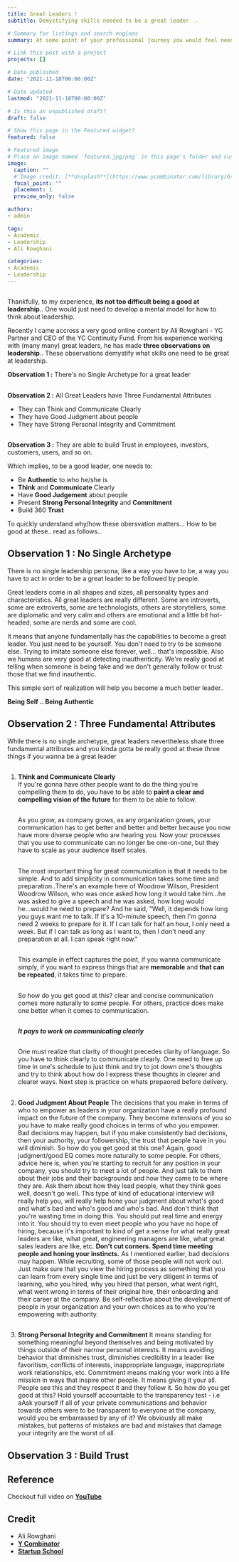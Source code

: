 ```yaml
---
title: Great Leaders ! 
subtitle: Demystifying skills needed to be a great leader ..

# Summary for listings and search engines
summary: At some point of your professional journey you would feel need to get really good at leading, motivating and retaining great people. One might have many questions & ambiguities in your mind .. like .. How to be a good leader ; Should I imitate some great leader ; What qualities or skills I need to have to be a good leader; etc. This is a crips and to the point post that helps demystify skills one needs to be a great leader.

# Link this post with a project
projects: []

# Date published
date: "2021-11-18T00:00:00Z"

# Date updated
lastmod: "2021-11-18T00:00:00Z"

# Is this an unpublished draft?
draft: false

# Show this page in the Featured widget?
featured: false

# Featured image
# Place an image named `featured.jpg/png` in this page's folder and customize its options here.
image:
  caption: ""  
  #'Image credit: [**Unsplash**](https://www.ycombinator.com/library/6s-how-to-lead)'
  focal_point: ""
  placement: 1
  preview_only: false

authors:
- admin

tags:
- Academic
- Leadership
- Ali Rowghani

categories:
- Academic
- Leadership
---
```

##

  Thankfully, to my experience, **its not too difficult being a good at leadership**.. One would just need to develop a mental model for how to think about leadership. 

  Recently I came accross a very good online content by Ali Rowghani - YC Partner and CEO of the YC Continuity Fund. From his experience working with (many many) great leaders, he has made **three observations on leadership**.. These observations demystify what skills one need to be great at leadership.

**Observation 1 :** There's no Single Archetype for a great leader
##
**Observation 2 :** All Great Leaders have Three Fundamental Attributes
  - They can Think and Communicate Clearly
  - They have Good Judgment about people
  - They have Strong Personal Integrity and Commitment
##
**Observation 3 :** They are able to build Trust in employees, investors, customers, users, and so on.

Which implies, to be a good leader, one needs to:
- Be **Authentic** to who he/she is
- **Think** and **Communicate** Clearly
- Have **Good Judgement** about people
- Present **Strong Personal Integrity** and **Commitment**
- Build 360 **Trust**

To quickly understand why/how these obersvation matters... How to be good at these.. read as follows..

## Observation 1 : No Single Archetype

There is no single leadership persona, like a way you have to be, a way you have to act in order to be a great leader to be followed by people. 

Great leaders come in all shapes and sizes, all personality types and characteristics. All great leaders are really different. Some are introverts, some are extroverts, some are technologists, others are storytellers, some are diplomatic and very calm and others are emotional and a little bit hot-headed, some are nerds and some are cool.

It means that anyone fundamentally has the capabilities to become a great leader. You just need to be yourself. You don't need to try to be someone else. Trying to imitate someone else forever, well... that's impossible. Also we humans are very good at detecting inauthenticity. We're really good at telling when someone is being fake and we don't generally follow or trust those that we find inauthentic.

This simple sort of realization will help you become a much better leader..

**Being Self .. Being Authentic**

## Observation 2 : Three Fundamental Attributes

While there is no single archetype, great leaders nevertheless share three fundamental attributes and you kinda gotta be really good at these three things if you wanna be a great leader
##
1. **Think and Communicate Clearly**   
    If you're gonna have other people want to do the thing you're compelling them to do, you have to be able to **paint a clear and compelling vision of the future** for them to be able to follow.
    ##    
    As you grow, as company grows, as any organization grows, your communication has to get better and better and better because you now have more diverse people who are hearing you. Now your processes that you use to communicate can no longer be one-on-one, but they have to scale as your audience itself scales.
    ##
    The most important thing for great communication is that it needs to be simple. And to add simplicity in communication takes some time and preparation..There's an example here of Woodrow Wilson, President Woodrow Wilson, who was once asked how long it would take him...he was asked to give a speech and he was asked, how long would he...would he need to prepare? And he said, "Well, it depends how long you guys want me to talk. If it's a 10-minute speech, then I'm gonna need 2 weeks to prepare for it. If I can talk for half an hour, I only need a week. But if I can talk as long as I want to, then I don't need any preparation at all. I can speak right now."
    ##
    This example in effect captures the point, if you wanna communicate simply, if you want to express things that are **memorable** and **that can be repeated**, it takes time to prepare.
    ##
    So how do you get good at this? clear and concise communication comes more naturally to some people. For others, practice does make one better when it comes to communication. 
    ##
    ***It pays to work on communicating clearly***
    ##
    One must realize that clarity of thought precedes clarity of language. So you have to think clearly to communicate clearly. One need to free up time in one's schedule to just think and try to jot down one's thoughts and try to think about how do I express these thoughts in clearer and clearer ways. Next step is practice on whats prepaored before delivery.
##    
2. **Good Judgment About People**
     The decisions that you make in terms of who to empower as leaders in your organization have a really profound impact on the future of the company. They become extensions of you so you have to make really good choices in terms of who you empower. Bad decisions may happen, but if you make consistently bad decisions, then your authority, your followership, the trust that people have in you will diminish.
      So how do you get good at this one? Again, good judgment/good EQ comes more naturally to some people. For others, advice here is, when you're starting to recruit for any position in your company, you should try to meet a lot of people. And just talk to them about their jobs and their backgrounds and how they came to be where they are. Ask them about how they lead people, what they think goes well, doesn't go well. This type of kind of educational interview will really help you, will really help hone your judgment about what's good and what's bad and who's good and who's bad. And don't think that you're wasting time in doing this. You should put real time and energy into it. You should try to even meet people who you have no hope of hiring, because it's important to kind of get a sense for what really great leaders are like, what great, engineering managers are like, what great sales leaders are like, etc. **Don't cut corners. Spend time meeting people and honing your instincts.**
       As I mentioned earlier, bad decisions may happen. While recruiting, some of those people will not work out. Just make sure that you view the hiring process as something that you can learn from every single time and just be very diligent in terms of learning, who you hired, why you hired that person, what went right, what went wrong in terms of their original hire, their onboarding and their career at the company. Be self-reflective about the development of people in your organization and your own choices as to who you're empowering with authority.
##       
3. **Strong Personal Integrity and Commitment**
    It means standing for something meaningful beyond themselves and being motivated by things outside of their narrow personal interests. It means avoiding behavior that diminishes trust, diminishes credibility in a leader like favoritism, conflicts of interests, inappropriate language, inappropriate work relationships, etc.
     Commitment means making your work into a life mission in ways that inspire other people. It means giving it your all. People see this and they respect it and they follow it. 
     So how do you get good at this? Hold yourself accountable to the transparency test - i.e aAsk yourself if all of your private communications and behavior towards others were to be transparent to everyone at the company, would you be embarrassed by any of it? We obviously all make mistakes, but patterns of mistakes are bad and mistakes that damage your integrity are the worst of all.

## Observation 3 : Build Trust


## Reference

Checkout full video on [**YouTube**](https://youtu.be/7HDO1p3VdYg)


## Credit
- Ali Rowghani
- [**Y Combinator**](https://www.ycombinator.com/)
- [**Startup School**](https://www.startupschool.org/)
